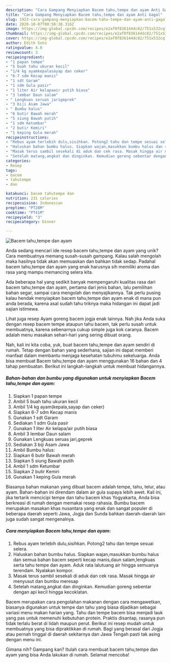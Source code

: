 ```yaml
---
description: "Cara Gampang Menyiapkan Bacem tahu,tempe dan ayam Anti Gagal"
title: "Cara Gampang Menyiapkan Bacem tahu,tempe dan ayam Anti Gagal"
slug: 1923-cara-gampang-menyiapkan-bacem-tahu-tempe-dan-ayam-anti-gagal
date: 2020-10-07T00:50:38.316Z
image: https://img-global.cpcdn.com/recipes/e2af0f836144dc82/751x532cq70/bacem-tahutempe-dan-ayam-foto-resep-utama.jpg
thumbnail: https://img-global.cpcdn.com/recipes/e2af0f836144dc82/751x532cq70/bacem-tahutempe-dan-ayam-foto-resep-utama.jpg
cover: https://img-global.cpcdn.com/recipes/e2af0f836144dc82/751x532cq70/bacem-tahutempe-dan-ayam-foto-resep-utama.jpg
author: Edith Soto
ratingvalue: 4.8
reviewcount: 3
recipeingredient:
- "1 papan tempe"
- "5 buah tahu ukuran kecil"
- "1/4 kg ayamkepalasayap dan ceker"
- "6-7 sdm Kecap manis"
- "1 sdt Garam"
- "1 sdm Gula pasir"
- "1 liter Air kelapaair putih biasa"
- "3 lembar Daun salam"
- " Lengkuas seruas jarigeprek"
- "3 biji Asam Jawa"
- " Bumbu halus"
- "6 butir Bawah merah"
- "5 siung Bawah putih"
- "1 sdm Ketumbar"
- "2 butir Kemiri"
- "1 keping Gula merah"
recipeinstructions:
- "Rebus ayam terlebih dulu,sisihkan. Potong2 tahu dan tempe sesuai selera."
- "Haluskan bahan bumbu halus. Siapkan wajan,masukkan bumbu halus dan semua bahan bacem seperti kecap manis,daun salam,lengkuas serta tahu tempe dan ayam. Aduk rata lalutuang air hingga semuanya terendam. Nyalakan kompor."
- "Masak terus sambil sesekali di aduk dan cek rasa. Masak hingga air menyusut dan bumbu meresap"
- "Setelah matang,angkat dan dinginkan. Kemudian goreng sebentar dengan api kecil hingga kecoklatan."
categories:
- Resep
tags:
- bacem
- tahutempe
- dan

katakunci: bacem tahutempe dan 
nutrition: 231 calories
recipecuisine: Indonesian
preptime: "PT28M"
cooktime: "PT41M"
recipeyield: "3"
recipecategory: Dinner

---
```



![Bacem tahu,tempe dan ayam](https://img-global.cpcdn.com/recipes/e2af0f836144dc82/751x532cq70/bacem-tahutempe-dan-ayam-foto-resep-utama.jpg)

Anda sedang mencari ide resep bacem tahu,tempe dan ayam yang unik? Cara membuatnya memang susah-susah gampang. Kalau salah mengolah maka hasilnya tidak akan memuaskan dan bahkan tidak sedap. Padahal bacem tahu,tempe dan ayam yang enak harusnya sih memiliki aroma dan rasa yang mampu memancing selera kita.

Ada beberapa hal yang sedikit banyak mempengaruhi kualitas rasa dari bacem tahu,tempe dan ayam, pertama dari jenis bahan, lalu pemilihan bahan segar, sampai cara mengolah dan menyajikannya. Tak perlu pusing kalau hendak menyiapkan bacem tahu,tempe dan ayam enak di mana pun anda berada, karena asal sudah tahu triknya maka hidangan ini dapat jadi sajian istimewa.

Lihat juga resep Ayam goreng bacem jogja enak lainnya. Nah jika Anda suka dengan resep bacem tempe ataupun tahu bacem, tak perlu susah untuk membuatnya, karena sebenarnya cukup simple juga kok caranya. Bacem adalah menu masakan sehari-hari yang sering dibuat orang.


Nah, kali ini kita coba, yuk, buat bacem tahu,tempe dan ayam sendiri di rumah. Tetap dengan bahan yang sederhana, sajian ini dapat memberi manfaat dalam membantu menjaga kesehatan tubuhmu sekeluarga. Anda bisa membuat Bacem tahu,tempe dan ayam menggunakan 16 bahan dan 4 tahap pembuatan. Berikut ini langkah-langkah untuk membuat hidangannya.

<!--inarticleads1-->

##### Bahan-bahan dan bumbu yang digunakan untuk menyiapkan Bacem tahu,tempe dan ayam:

1. Siapkan 1 papan tempe
1. Ambil 5 buah tahu ukuran kecil
1. Ambil 1/4 kg ayam(kepala,sayap dan ceker)
1. Siapkan 6-7 sdm Kecap manis
1. Gunakan 1 sdt Garam
1. Sediakan 1 sdm Gula pasir
1. Gunakan 1 liter Air kelapa/air putih biasa
1. Ambil 3 lembar Daun salam
1. Gunakan  Lengkuas seruas jari,geprek
1. Sediakan 3 biji Asam Jawa
1. Ambil  Bumbu halus:
1. Siapkan 6 butir Bawah merah
1. Siapkan 5 siung Bawah putih
1. Ambil 1 sdm Ketumbar
1. Siapkan 2 butir Kemiri
1. Gunakan 1 keping Gula merah


Biasanya bahan makanan yang dibuat bacem adalah tempe, tahu, telur, atau ayam. Bahan-bahan ini direndam dalam air gula supaya lebih awet. Kali ini, jika tertarik mencicipi tempe dan tahu bacem khas Yogyakarta, Anda bisa berkreasi di rumah dengan memakai resep rahasia. Bumbu bacem merupakan masakan khas nusantara yang enak dan sangat populer di beberapa daerah seperti Jawa, Jogja dan Sunda bahkan daerah-daerah lain juga sudah sangat mengenalnya. 

<!--inarticleads2-->

##### Cara menyiapkan Bacem tahu,tempe dan ayam:

1. Rebus ayam terlebih dulu,sisihkan. Potong2 tahu dan tempe sesuai selera.
1. Haluskan bahan bumbu halus. Siapkan wajan,masukkan bumbu halus dan semua bahan bacem seperti kecap manis,daun salam,lengkuas serta tahu tempe dan ayam. Aduk rata lalutuang air hingga semuanya terendam. Nyalakan kompor.
1. Masak terus sambil sesekali di aduk dan cek rasa. Masak hingga air menyusut dan bumbu meresap
1. Setelah matang,angkat dan dinginkan. Kemudian goreng sebentar dengan api kecil hingga kecoklatan.


Bacem merupakan cara pengolahan makanan dengan cara mengawetkan, biasanya digunakan untuk tempe dan tahu yang biasa dijadikan sebagai variasi menu makan harian yang. Tahu dan tempe bacem bisa menjadi lauk yang pas untuk memenuhi kebutuhan protein. Praktis disantap, rasanya pun tidak terlalu berat di lidah maupun perut. Berikut ini resep mudah untuk membuatnya yang bisa dipraktikkan di rumah. Bagi yang berasal dari Jogja atau pernah tinggal di daerah sekitarnya dan Jawa Tengah pasti tak asing dengan menu ini. 

Gimana nih? Gampang kan? Itulah cara membuat bacem tahu,tempe dan ayam yang bisa Anda lakukan di rumah. Selamat mencoba!
